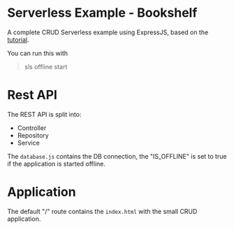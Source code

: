 # Serverless Example - Bookshelf

A complete CRUD Serverless example using ExpressJS, based on the [tutorial](https://serverless.com/blog/serverless-express-rest-api/).

You can run this with

> sls offline start

# Rest API

The REST API is split into:

* Controller
* Repository
* Service

The `database.js` contains the DB connection, the "IS_OFFLINE" is set to true if the application is started offline.

# Application

The default "/" route contains the `index.html` with the small CRUD application.